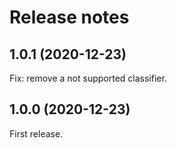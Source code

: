 # Release notes

## 1.0.1 (2020-12-23)

Fix: remove a not supported classifier.


## 1.0.0 (2020-12-23)

First release.
